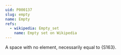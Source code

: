 ```yaml
---
uid: P000137
slug: empty
name: Empty
refs:
  - wikipedia: Empty_set
    name: Empty set on Wikipedia
---
```


A space with no element, necessarily equal to {S163}.
